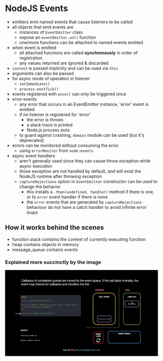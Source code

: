 # NodeJS Events

- emitters emit named events that cause listeners to be called
- all objects that emit events are
  - instances of `EventEmitter` class
  - expose an `eventEmitter.on()` function
  - one/more functions can be attached to named events emitted
- when event is emitted
  - all attached functions are called **synchronously** in order of registration
  - any values returned are ignored & discarded
- `context` is passed implicitly and can be used via `this`
- arguments can also be passed
- for async mode of operation in listener
  - `setImmediate()`
  - `process.nextTick()`
- events registered with `once()` can only be triggered once
- error events
  - any error that occurs in an EventEmitter instance, 'error' event is emitted
  - if no listener is registered for 'error'
    - the error is throws
    - a stack trace is printed
    - Node.js process exits
  - to guard against crashing, `domain` module can be used (but it's deprecated)
- errors can be monitored without consuming the error
  - using `errorMonitor` from `node:events`
- async event handlers
  - aren't generally used since they can cause throw exception while async execution
  - those exception are not handled by default, and will exist the NodeJS runtime after throwing exception
  - `captureRejections` option in `EventEmitter` constructor can be used to change the behavior
    - this installs a `.then(undefined, handler)` method if there is one, or to `error` event handler if there is none
    - the `error` events that are generated by `captureRejections` behaviour do not have a catch handler to avoid infinite error loops

## How it works behind the scenes

- function stack contains the context of currently executing function
- heap contains objects in memory
- message_queue contains events

### Explained more succinctly by the image

![Event Loop Architecture NodeJS](../../res/img/nodejs-eventloop.webp)

